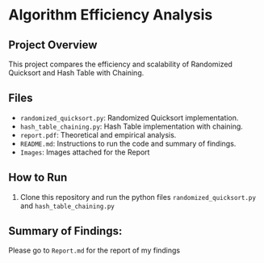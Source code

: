 # Algorithm Efficiency Analysis

## Project Overview
This project compares the efficiency and scalability of Randomized Quicksort and Hash Table with Chaining.

## Files
- `randomized_quicksort.py`: Randomized Quicksort implementation.
- `hash_table_chaining.py`: Hash Table implementation with chaining.
- `report.pdf`: Theoretical and empirical analysis.
- `README.md`: Instructions to run the code and summary of findings.
- `Images`: Images attached for the Report

## How to Run
1. Clone this repository and run the python files `randomized_quicksort.py` and `hash_table_chaining.py`

## Summary of Findings:
Please go to `Report.md` for the report of my findings